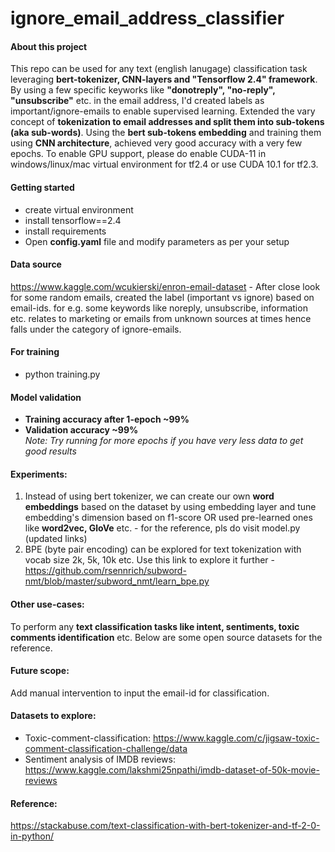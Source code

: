 # ignore_email_address_classifier

#### About this project
This repo can be used for any text (english lanugage) classification task leveraging **bert-tokenizer, CNN-layers and "Tensorflow 2.4" framework**. By using a few specific keyworks like **"donotreply", "no-reply", "unsubscribe"** etc. in the email address, I'd created labels as important/ignore-emails to enable supervised learning. Extended the vary concept of **tokenization to email addresses and split them into sub-tokens (aka sub-words)**. Using the **bert sub-tokens embedding** and training them using **CNN architecture**, achieved very good accuracy with a very few epochs. To enable GPU support, please do enable CUDA-11 in windows/linux/mac virtual environment for tf2.4 or use CUDA 10.1 for tf2.3. 

#### Getting started
- create virtual environment
- install tensorflow==2.4
- install requirements 
- Open **config.yaml** file and modify parameters as per your setup

#### Data source
https://www.kaggle.com/wcukierski/enron-email-dataset - After close look for some random emails, created the label (important vs ignore) based on email-ids. for e.g. some keywords like noreply, unsubscribe, information etc. relates to marketing or emails from unknown sources at times hence falls under the category of ignore-emails. 

#### For training
- python training.py 

#### Model validation
- **Training accuracy after 1-epoch ~99%** 
- **Validation accuracy ~99%** <br>
*Note: Try running for more epochs if you have very less data to get good results*

#### Experiments:
1) Instead of using bert tokenizer, we can create our own **word embeddings** based on the dataset by using embedding layer and tune embedding's dimension based on f1-score OR used pre-learned ones like **word2vec, GloVe** etc. - for the reference, pls do visit model.py (updated links)
2) BPE (byte pair encoding) can be explored for text tokenization with vocab size 2k, 5k, 10k etc. Use this link to explore it further - https://github.com/rsennrich/subword-nmt/blob/master/subword_nmt/learn_bpe.py

#### Other use-cases:
To perform any **text classification tasks like intent, sentiments, toxic comments identification** etc. Below are some open source datasets for the reference.

#### Future scope:
Add manual intervention to input the email-id for classification. 

#### Datasets to explore:
- Toxic-comment-classification: https://www.kaggle.com/c/jigsaw-toxic-comment-classification-challenge/data <br>
- Sentiment analysis of IMDB reviews: https://www.kaggle.com/lakshmi25npathi/imdb-dataset-of-50k-movie-reviews

#### Reference:
https://stackabuse.com/text-classification-with-bert-tokenizer-and-tf-2-0-in-python/

